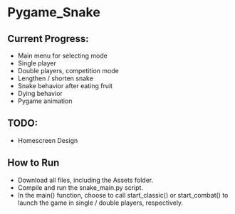 # Pygame_Snake
## Current Progress:
* Main menu for selecting mode
* Single player
* Double players, competition mode
* Lengthen / shorten snake
* Snake behavior after eating fruit
* Dying behavior
* Pygame animation

## TODO:
* Homescreen Design

## How to Run
* Download all files, including the Assets folder.
* Compile and run the snake_main.py script.
* In the main() function, choose to call start_classic() or start_combat() to launch the game in single / double players, respectively.
